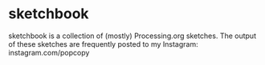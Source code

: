 # sketchbook

sketchbook is a collection of (mostly) Processing.org sketches. The output of these sketches are frequently posted to my Instagram: instagram.com/popcopy

